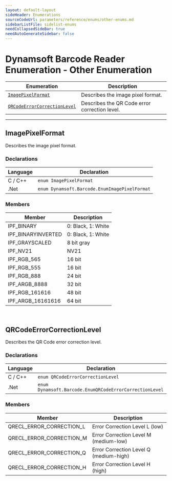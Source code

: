 ```yaml
---
layout: default-layout
sideHeader: Enumerations
sourceCodeUrl: parameters/reference/enums/other-enums.md
sidebarListFile: sidelist-enums
needCollapsedSideBar: true
needAutoGenerateSidebar: false
---
```



# Dynamsoft Barcode Reader Enumeration - Other Enumeration

  | Enumeration | Description |
  |-------------|-------------|
  | [`ImagePixelFormat`](#imagepixelformat) | Describes the image pixel format. |
  | [`QRCodeErrorCorrectionLevel`](#qrcodeerrorcorrectionlevel) | Describes the QR Code error correction level.   |
  
---

## ImagePixelFormat
Describes the image pixel format.


### Declarations
   
| Language | Declaration |
| -------- | ----------- |
| C / C++ | `enum ImagePixelFormat` |
| .Net | `enum Dynamsoft.Barcode.EnumImagePixelFormat` |


### Members
   
| Member | Description |
| ------ | ----------- |
| IPF_BINARY | 0: Black, 1: White |
| IPF_BINARYINVERTED | 0: Black, 1: White |
| IPF_GRAYSCALED | 8 bit gray |
| IPF_NV21  | NV21 |
| IPF_RGB_565  | 16 bit |
| IPF_RGB_555  | 16 bit |
| IPF_RGB_888  | 24 bit |
| IPF_ARGB_8888  | 32 bit |
| IPF_RGB_161616 | 48 bit |
| IPF_ARGB_16161616 | 64 bit |



&nbsp;



## QRCodeErrorCorrectionLevel
Describes the QR Code error correction level.  


### Declarations
   
| Language | Declaration |
| -------- | ----------- |
| C / C++ | `enum QRCodeErrorCorrectionLevel` |
| .Net | `enum Dynamsoft.Barcode.EnumQRCodeErrorCorrectionLevel` |


### Members
   
| Member | Description |
| ------ | ----------- |
| QRECL_ERROR_CORRECTION_L | Error Correction Level L (low) |
| QRECL_ERROR_CORRECTION_M | Error Correction Level M (medium-low) |
| QRECL_ERROR_CORRECTION_Q | Error Correction Level Q (medium-high) |
| QRECL_ERROR_CORRECTION_H | Error Correction Level H (high) |
